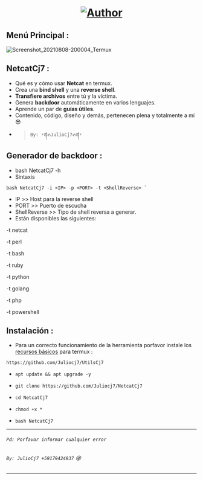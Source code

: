 <h1 align="center"><a href="https://github.com/Juliocj7"><img title="Author" src="https://img.shields.io/badge/Author-⍣᭕ᬁ᭖JulioCj7᭖᭕ᬁ⍣-svg?style=for-the-badge&logo=github"></a></h1>

## Menú Principal :
![Screenshot_20210808-200004_Termux](https://user-images.githubusercontent.com/81049859/128649829-7724c74c-72fe-451e-a5fa-45d6111ba6f3.png)


## NetcatCj7 :
* Qué es y cómo usar **Netcat** en termux.
* Crea una **bind shell** y una **reverse shell**.
* **Transfiere archivos** entre tú y la víctima.
* Genera **backdoor** automáticamente en varios lenguajes.
* Aprende un par de **guías útiles**.
* Contenido, código, diseño y demás, pertenecen plena y totalmente a mí :sunglasses:
- > ` By: ⍣᭕ᬁ᭖JulioCj7᭖᭕ᬁ⍣ `

## Generador de backdoor :
* bash NetcatCj7 -h
* Sintaxis

~~~
bash NetcatCj7 -i <IP> -p <PORT> -t <ShellReverse> `
~~~

* IP >> Host para la reverse shell
* PORT >> Puerto de escucha
* ShellReverse >> Tipo de shell reversa a generar.
* Están disponibles las siguientes:

-t netcat

-t perl

-t bash

-t ruby

-t python

-t golang

-t php

-t powershell

## Instalación :

* Para un correcto funcionamiento de la herramienta porfavor instale los [recursos básicos](https://github.com/Juliocj7/UtilsCj7) para termux :

~~~
https://github.com/Juliocj7/UtilsCj7
~~~

* ` apt update && apt upgrade -y `

* ` git clone https://github.com/Juliocj7/NetcatCj7 `

* ` cd NetcatCj7 `

* ` chmod +x * `

* ` bash NetcatCj7 `

---
###### `Pd: Porfavor informar cualquier error`
###### `By: JulioCj7 +59179424937` :stuck_out_tongue_winking_eye:
---
